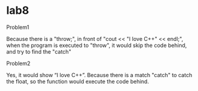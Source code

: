 # lab8

Problem1

Because there is a "throw;", in front of "cout << "I love C++" << endl;", 
when the program is executed to "throw", it would skip the code behind, and try to find the "catch"

Problem2

Yes, it would  show “I love C++”.
Because there is a match "catch" to catch the float, so the function would execute the code behind.


